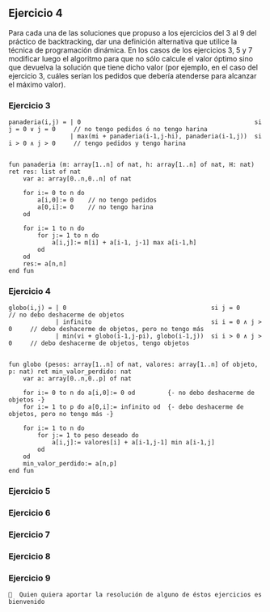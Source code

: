 ## Ejercicio 4
Para cada una de las soluciones que propuso a los ejercicios del 3 al 9 del práctico de backtracking, dar una definición alternativa que utilice la técnica de programación dinámica. En los casos de los ejercicios 3, 5 y 7 modificar luego el algoritmo para que no sólo calcule el valor óptimo sino que devuelva la solución que tiene dicho valor (por ejemplo, en el caso del ejercicio 3, cuáles serían los pedidos que debería atenderse para alcanzar el máximo valor).


### Ejercicio 3
```
panaderia(i,j) = | 0                                                si j = 0 ∨ j = 0     // no tengo pedidos ó no tengo harina
                 | max(mi + panaderia(i-1,j-hi), panaderia(i-1,j))  si i > 0 ∧ j > 0     // tengo pedidos y tengo harina


fun panaderia (m: array[1..n] of nat, h: array[1..n] of nat, H: nat) ret res: list of nat
    var a: array[0..n,0..n] of nat

    for i:= 0 to n do 
        a[i,0]:= 0    // no tengo pedidos
        a[0,i]:= 0    // no tengo harina
    od

    for i:= 1 to n do
        for j:= 1 to n do
            a[i,j]:= m[i] + a[i-1, j-1] max a[i-1,h]
        od
    od
    res:= a[n,n]
end fun
```


### Ejercicio 4
```
globo(i,j) = | 0                                        si j = 0             // no debo deshacerme de objetos
             | infinito                                 si i = 0 ∧ j > 0     // debo deshacerme de objetos, pero no tengo más
             | min(vi + globo(i-1,j-pi), globo(i-1,j))  si i > 0 ∧ j > 0     // debo deshacerme de objetos, tengo objetos


fun globo (pesos: array[1..n] of nat, valores: array[1..n] of objeto, p: nat) ret min_valor_perdido: nat
    var a: array[0..n,0..p] of nat

    for i:= 0 to n do a[i,0]:= 0 od         {- no debo deshacerme de objetos -}
    for i:= 1 to p do a[0,i]:= infinito od  {- debo deshacerme de objetos, pero no tengo más -}

    for i:= 1 to n do
        for j:= 1 to peso deseado do
            a[i,j]:= valores[i] + a[i-1,j-1] min a[i-1,j]
        od
    od
    min_valor_perdido:= a[n,p]
end fun
```


### Ejercicio 5
### Ejercicio 6
### Ejercicio 7
### Ejercicio 8
### Ejercicio 9

```
📝  Quien quiera aportar la resolución de alguno de éstos ejercicios es bienvenido
```